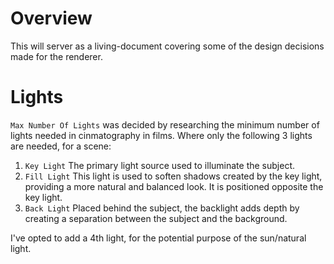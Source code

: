 # Overview
This will server as a living-document covering some of the design decisions made for the renderer.

# Lights
`Max Number Of Lights` was decided by researching the minimum number of lights needed in cinmatography in films. Where only the following 3 lights are needed, for a scene:
1. `Key Light` The primary light source used to illuminate the subject.
1. `Fill Light` This light is used to soften shadows created by the key light, providing a more natural and balanced look. It is positioned opposite the key light.
1. `Back Light` Placed behind the subject, the backlight adds depth by creating a separation between the subject and the background.

I've opted to add a 4th light, for the potential purpose of the sun/natural light. 